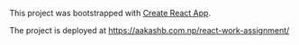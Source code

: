 This project was bootstrapped with [Create React App](https://github.com/facebookincubator/create-react-app).

The project is deployed at https://aakashb.com.np/react-work-assignment/
